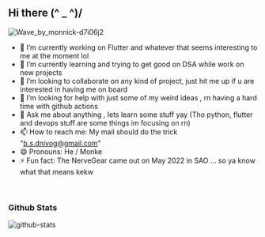 <h2>Hi there (^ _ ^)/ </h2>

![Wave_by_monnick-d7i06j2](https://user-images.githubusercontent.com/62943847/156438066-98cb5fb8-8f79-4e50-b039-f662c52197c0.gif)

- 🔭 I’m currently working on Flutter and whatever that seems interesting to me at the moment lol
- 🌱 I’m currently learning and trying to get good on DSA while work on new projects
- 👯 I’m looking to collaborate on any kind of project, just hit me up if u are interested in having me on board
- 🤔 I’m looking for help with just some of my weird ideas , rn having a hard time with github actions
- 💬 Ask me about anything , lets learn some stuff yay (Tho python, flutter and devops stuff are some things im focusing on rn)
- 📫 How to reach me: My mail should do the trick "b.s.dnivog@gmail.com"
- 😄 Pronouns: He / Monke
- ⚡ Fun fact: The NerveGear came out on May 2022 in SAO ... so ya know what that means kekw

<br>

<h3>Github Stats</h3>
  <img src=https://github-readme-stats.vercel.app/api?username=Govind-S-B&count_private=true&include_all_commits=true&show_icons=true&theme=dark alt=github-stats>
